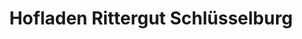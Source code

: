 ---
title: "Hofladen Rittergut Schlüsselburg"
url: /petershagen/hofladen-rittergut-schluesselburg/
shop: Hofladen
---